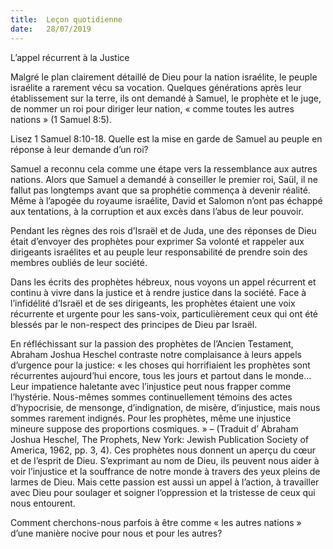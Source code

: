 ```yaml
---
title:  Leçon quotidienne
date:   28/07/2019
---
```


L’appel récurrent à la Justice

Malgré le plan clairement détaillé de Dieu pour la nation israélite, le peuple israélite a rarement vécu sa vocation. Quelques générations après leur établissement sur la terre, ils ont demandé à Samuel, le prophète et le juge, de nommer un roi pour diriger leur nation, « comme toutes les autres nations » (1 Samuel 8:5).

Lisez 1 Samuel 8:10-18. Quelle est la mise en garde de Samuel au peuple en réponse à leur demande d’un roi?

Samuel a reconnu cela comme une étape vers la ressemblance aux autres nations. Alors que Samuel a demandé à conseiller le premier roi, Saül, il ne fallut pas longtemps avant que sa prophétie commença à devenir réalité. Même à l’apogée du royaume israélite, David et Salomon n’ont pas échappé aux tentations, à la corruption et aux excès dans l’abus de leur pouvoir.

Pendant les règnes des rois d’Israël et de Juda, une des réponses de Dieu était d’envoyer des prophètes pour exprimer Sa volonté et rappeler aux dirigeants israélites et au peuple leur responsabilité de prendre soin des membres oubliés de leur société.

Dans les écrits des prophètes hébreux, nous voyons un appel récurrent et continu à vivre dans la justice et à rendre justice dans la société. Face à l’infidélité d’Israël et de ses dirigeants, les prophètes étaient une voix récurrente et urgente pour les sans-voix, particulièrement ceux qui ont été blessés par le non-respect des principes de Dieu par Israël.

En réfléchissant sur la passion des prophètes de l’Ancien Testament, Abraham Joshua Heschel contraste notre complaisance à leurs appels d’urgence pour la justice: « les choses qui horrifiaient les prophètes sont récurrentes aujourd’hui encore, tous les jours et partout dans le monde... Leur impatience haletante avec l’injustice peut nous frapper comme l’hystérie. Nous-mêmes sommes continuellement témoins des actes d’hypocrisie, de mensonge, d’indignation, de misère, d’injustice, mais nous sommes rarement indignés. Pour les prophètes, même une injustice mineure suppose des proportions cosmiques. » – (Traduit d’ Abraham Joshua Heschel, The Prophets, New York: Jewish Publication Society of America, 1962, pp. 3, 4). Ces prophètes nous donnent un aperçu du cœur et de l’esprit de Dieu. S’exprimant au nom de Dieu, ils peuvent nous aider à voir l’injustice et la souffrance de notre monde à travers des yeux pleins de larmes de Dieu. Mais cette passion est aussi un appel à l’action, à travailler avec Dieu pour soulager et soigner l’oppression et la tristesse de ceux qui nous entourent.

Comment cherchons-nous parfois à être comme « les autres nations » d’une manière nocive pour nous et pour les autres?